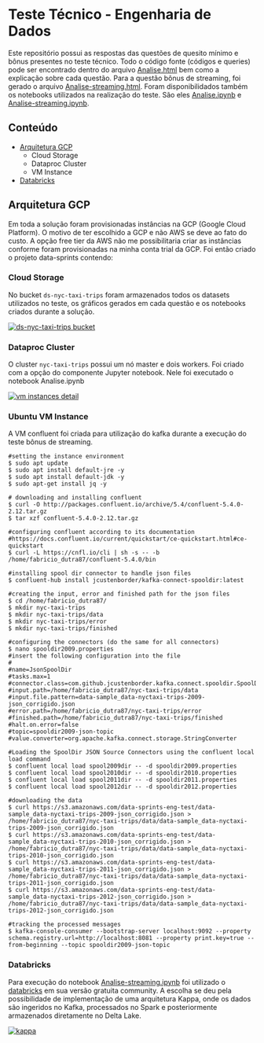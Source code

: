 # Teste Técnico - Engenharia de Dados

Este repositório possui as respostas das questões de quesito mínimo e bônus presentes no teste técnico. Todo o código fonte (códigos e queries) pode ser encontrado dentro do arquivo [Analise.html](https://github.com/fabdutra/ds-dataengineer-test/blob/master/Analise.html) bem como a explicação sobre cada questão. Para a questão bônus de streaming, foi gerado o arquivo [Analise-streaming.html](https://github.com/fabdutra/ds-dataengineer-test/blob/master/Analise-streaming.html). Foram disponibilidados também os notebooks utilizados na realização do teste. São eles [Analise.ipynb](https://github.com/fabdutra/ds-dataengineer-test/blob/master/notebooks/Analise.ipynb) e [Analise-streaming.ipynb](https://github.com/fabdutra/ds-dataengineer-test/blob/master/notebooks/Analise-streaming.ipynb).

## Conteúdo

- [Arquitetura GCP](#Arquitetura)
    - Cloud Storage
    - Dataproc Cluster
    - VM Instance
- [Databricks](#Databricks)

## Arquitetura GCP

Em toda a solução foram provisionadas instâncias na GCP (Google Cloud Platform). O motivo de ter escolhido a GCP e não AWS se deve ao fato do custo. A opção free tier da AWS não me possibilitaria criar as instâncias conforme foram provisionadas na minha conta trial da GCP. Foi então criado o projeto data-sprints contendo:

### Cloud Storage
No bucket `ds-nyc-taxi-trips` foram armazenados todos os datasets utilizados no teste, os gráficos gerados em cada questão e os notebooks criados durante a solução.


[![ds-nyc-taxi-trips bucket](https://storage.googleapis.com/repo-files/bucket-details.png)]()

### Dataproc Cluster
O cluster `nyc-taxi-trips` possui um nó master e dois workers. Foi criado com a opção do componente Jupyter notebook. Nele foi executado o notebook Analise.ipynb

[![vm instances detail](https://storage.googleapis.com/repo-files/VM-instances-details.png)]()

### Ubuntu VM Instance
A VM confluent foi criada para utilização do kafka durante a execução do teste bônus de streaming.

```shell
#setting the instance environment
$ sudo apt update
$ sudo apt install default-jre -y
$ sudo apt install default-jdk -y
$ sudo apt-get install jq -y

# downloading and installing confluent
$ curl -O http://packages.confluent.io/archive/5.4/confluent-5.4.0-2.12.tar.gz
$ tar xzf confluent-5.4.0-2.12.tar.gz

#configuring confluent according to its documentation
#https://docs.confluent.io/current/quickstart/ce-quickstart.html#ce-quickstart
$ curl -L https://cnfl.io/cli | sh -s -- -b /home/fabricio_dutra87/confluent-5.4.0/bin

#installing spool dir connector to handle json files
$ confluent-hub install jcustenborder/kafka-connect-spooldir:latest

#creating the input, error and finished path for the json files
$ cd /home/fabricio_dutra87/
$ mkdir nyc-taxi-trips
$ mkdir nyc-taxi-trips/data
$ mkdir nyc-taxi-trips/error
$ mkdir nyc-taxi-trips/finished

#configuring the connectors (do the same for all connectors)
$ nano spooldir2009.properties
#insert the following configuration into the file
#
#name=JsonSpoolDir
#tasks.max=1
#connector.class=com.github.jcustenborder.kafka.connect.spooldir.SpoolDirSchemaLessJsonSourceConnector
#input.path=/home/fabricio_dutra87/nyc-taxi-trips/data
#input.file.pattern=data-sample_data-nyctaxi-trips-2009-json_corrigido.json
#error.path=/home/fabricio_dutra87/nyc-taxi-trips/error
#finished.path=/home/fabricio_dutra87/nyc-taxi-trips/finished
#halt.on.error=false
#topic=spooldir2009-json-topic
#value.converter=org.apache.kafka.connect.storage.StringConverter

#Loading the SpoolDir JSON Source Connectors using the confluent local load command
$ confluent local load spool2009dir -- -d spooldir2009.properties
$ confluent local load spool2010dir -- -d spooldir2010.properties
$ confluent local load spool2011dir -- -d spooldir2011.properties
$ confluent local load spool2012dir -- -d spooldir2012.properties

#downloading the data
$ curl https://s3.amazonaws.com/data-sprints-eng-test/data-sample_data-nyctaxi-trips-2009-json_corrigido.json > /home/fabricio_dutra87/nyc-taxi-trips/data/data-sample_data-nyctaxi-trips-2009-json_corrigido.json
$ curl https://s3.amazonaws.com/data-sprints-eng-test/data-sample_data-nyctaxi-trips-2010-json_corrigido.json > /home/fabricio_dutra87/nyc-taxi-trips/data/data-sample_data-nyctaxi-trips-2010-json_corrigido.json
$ curl https://s3.amazonaws.com/data-sprints-eng-test/data-sample_data-nyctaxi-trips-2011-json_corrigido.json > /home/fabricio_dutra87/nyc-taxi-trips/data/data-sample_data-nyctaxi-trips-2011-json_corrigido.json
$ curl https://s3.amazonaws.com/data-sprints-eng-test/data-sample_data-nyctaxi-trips-2012-json_corrigido.json > /home/fabricio_dutra87/nyc-taxi-trips/data/data-sample_data-nyctaxi-trips-2012-json_corrigido.json

#tracking the processed messages
$ kafka-console-consumer --bootstrap-server localhost:9092 --property schema.registry.url=http://localhost:8081 --property print.key=true --from-beginning --topic spooldir2009-json-topic
```


### Databricks
Para execução do notebook [Analise-streaming.ipynb](https://github.com/fabdutra/ds-dataengineer-test/blob/master/notebooks/Analise-streaming.ipynb) foi utilizado o [databricks](https://community.cloud.databricks.com/ "Databricks Community's Homepage") em sua versão gratuita community. A escolha se deu pela possibilidade de implementação de uma arquitetura Kappa, onde os dados são ingeridos no Kafka, processados no Spark e posteriormente armazenados diretamente no Delta Lake.

[![kappa](https://storage.googleapis.com/repo-files/kappa.png)]()
